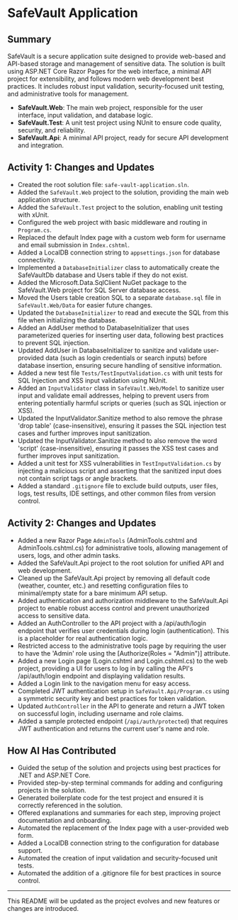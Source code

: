 # SafeVault Application

## Summary
SafeVault is a secure application suite designed to provide web-based and API-based storage and management of sensitive data. The solution is built using ASP.NET Core Razor Pages for the web interface, a minimal API project for extensibility, and follows modern web development best practices. It includes robust input validation, security-focused unit testing, and administrative tools for management.

- **SafeVault.Web**: The main web project, responsible for the user interface, input validation, and database logic.
- **SafeVault.Test**: A unit test project using NUnit to ensure code quality, security, and reliability.
- **SafeVault.Api**: A minimal API project, ready for secure API development and integration.

## Activity 1: Changes and Updates
- Created the root solution file: `safe-vault-application.sln`.
- Added the `SafeVault.Web` project to the solution, providing the main web application structure.
- Added the `SafeVault.Test` project to the solution, enabling unit testing with xUnit.
- Configured the web project with basic middleware and routing in `Program.cs`.
- Replaced the default Index page with a custom web form for username and email submission in `Index.cshtml`.
- Added a LocalDB connection string to `appsettings.json` for database connectivity.
- Implemented a `DatabaseInitializer` class to automatically create the SafeVaultDb database and Users table if they do not exist.
- Added the Microsoft.Data.SqlClient NuGet package to the SafeVault.Web project for SQL Server database access.
- Moved the Users table creation SQL to a separate `database.sql` file in `SafeVault.Web/Data` for easier future changes.
- Updated the `DatabaseInitializer` to read and execute the SQL from this file when initializing the database.
- Added an AddUser method to DatabaseInitializer that uses parameterized queries for inserting user data, following best practices to prevent SQL injection.
- Updated AddUser in DatabaseInitializer to sanitize and validate user-provided data (such as login credentials or search inputs) before database insertion, ensuring secure handling of sensitive information.
- Added a new test file `Tests/TestInputValidation.cs` with unit tests for SQL Injection and XSS input validation using NUnit.
- Added an `InputValidator` class in `SafeVault.Web/Model` to sanitize user input and validate email addresses, helping to prevent users from entering potentially harmful scripts or queries (such as SQL injection or XSS).
- Updated the InputValidator.Sanitize method to also remove the phrase 'drop table' (case-insensitive), ensuring it passes the SQL injection test cases and further improves input sanitization.
- Updated the InputValidator.Sanitize method to also remove the word 'script' (case-insensitive), ensuring it passes the XSS test cases and further improves input sanitization.
- Added a unit test for XSS vulnerabilities in `TestInputValidation.cs` by injecting a malicious script and asserting that the sanitized input does not contain script tags or angle brackets.
- Added a standard `.gitignore` file to exclude build outputs, user files, logs, test results, IDE settings, and other common files from version control.

## Activity 2: Changes and Updates
- Added a new Razor Page `AdminTools` (AdminTools.cshtml and AdminTools.cshtml.cs) for administrative tools, allowing management of users, logs, and other admin tasks.
- Added the SafeVault.Api project to the root solution for unified API and web development.
- Cleaned up the SafeVault.Api project by removing all default code (weather, counter, etc.) and resetting configuration files to minimal/empty state for a bare minimum API setup.
- Added authentication and authorization middleware to the SafeVault.Api project to enable robust access control and prevent unauthorized access to sensitive data.
- Added an AuthController to the API project with a /api/auth/login endpoint that verifies user credentials during login (authentication). This is a placeholder for real authentication logic.
- Restricted access to the administrative tools page by requiring the user to have the 'Admin' role using the [Authorize(Roles = "Admin")] attribute.
- Added a new Login page (Login.cshtml and Login.cshtml.cs) to the web project, providing a UI for users to log in by calling the API's /api/auth/login endpoint and displaying validation results.
- Added a Login link to the navigation menu for easy access.
- Completed JWT authentication setup in `SafeVault.Api/Program.cs` using a symmetric security key and best practices for token validation.
- Updated `AuthController` in the API to generate and return a JWT token on successful login, including username and role claims.
- Added a sample protected endpoint (`/api/auth/protected`) that requires JWT authentication and returns the current user's name and role.

## How AI Has Contributed
- Guided the setup of the solution and projects using best practices for .NET and ASP.NET Core.
- Provided step-by-step terminal commands for adding and configuring projects in the solution.
- Generated boilerplate code for the test project and ensured it is correctly referenced in the solution.
- Offered explanations and summaries for each step, improving project documentation and onboarding.
- Automated the replacement of the Index page with a user-provided web form.
- Added a LocalDB connection string to the configuration for database support.
- Automated the creation of input validation and security-focused unit tests.
- Automated the addition of a .gitignore file for best practices in source control.

---
This README will be updated as the project evolves and new features or changes are introduced.
